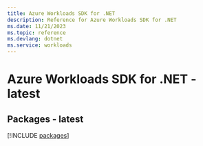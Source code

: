 ```yaml
---
title: Azure Workloads SDK for .NET
description: Reference for Azure Workloads SDK for .NET
ms.date: 11/21/2023
ms.topic: reference
ms.devlang: dotnet
ms.service: workloads
---
```

# Azure Workloads SDK for .NET - latest
## Packages - latest
[!INCLUDE [packages](workloads-index.md)]